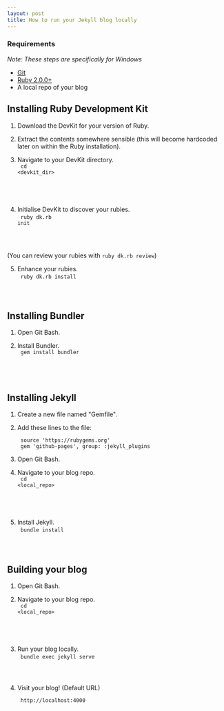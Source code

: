 ```yaml
---
layout: post
title: How to run your Jekyll blog locally
---
```


### Requirements

<i>Note: These steps are specifically for Windows</i>

* <a href="https://git-scm.com/">Git</a>
* <a href="http://rubyinstaller.org/downloads/">Ruby 2.0.0+</a>
* A local repo of your blog

## Installing Ruby Development Kit

1. Download the DevKit for your version of Ruby.

2. Extract the contents somewhere sensible (this will become hardcoded later on within the Ruby installation).

3. Navigate to your DevKit directory.
<br/><code>
cd &lt;devkit_dir&gt;
</code>

4. Initialise DevKit to discover your rubies.
<br/><code>
ruby dk.rb init
</code>
<br/>(You can review your rubies with <code>ruby dk.rb review</code>)

5. Enhance your rubies.
<br/><code>
ruby dk.rb install
</code>

## Installing Bundler

1. Open Git Bash.

2. Install Bundler.
<br/><code>
gem install bundler
</code>

## Installing Jekyll

1. Create a new file named "Gemfile".

2. Add these lines to the file: 

        source 'https://rubygems.org'
        gem 'github-pages', group: :jekyll_plugins

3. Open Git Bash.

4. Navigate to your blog repo.
<br/><code>
cd &lt;local_repo&gt;
</code>

5. Install Jekyll.
<br/><code>
bundle install
</code>

## Building your blog

1. Open Git Bash.

2. Navigate to your blog repo.
<br/><code>
cd &lt;local_repo&gt;
</code>

3. Run your blog locally.
<br/><code>
bundle exec jekyll serve
</code>

4. Visit your blog! (Default URL)

        http://localhost:4000
